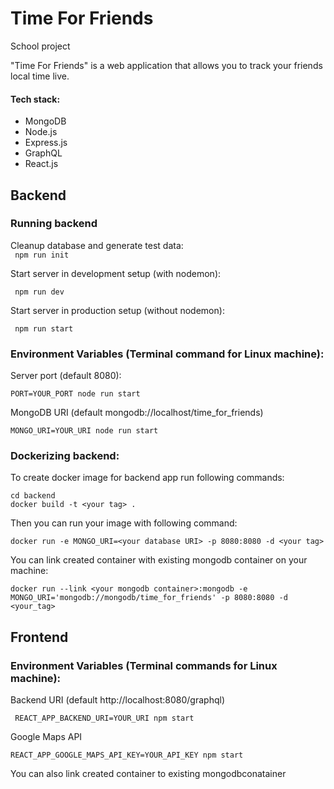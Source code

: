 # Time For Friends
School project

"Time For Friends" is a web application that allows you to track your friends local time live.

#### Tech stack:  
- MongoDB 
- Node.js
- Express.js 
- GraphQL 
- React.js


## Backend

### Running backend

Cleanup database and generate test data:  
`
npm run init`

Start server in development setup (with nodemon):
  
`
npm run dev`  

Start server in production setup (without nodemon):
  
`
npm run start`

### Environment Variables (Terminal command for Linux machine):

Server port (default 8080):
  
`
PORT=YOUR_PORT node run start `

MongoDB URI (default mongodb://localhost/time_for_friends)  

`
MONGO_URI=YOUR_URI node run start
`

### Dockerizing backend:
To create docker image for backend app run following commands:
```
cd backend
docker build -t <your tag> .
```

Then you can run your image with following command:

```
docker run -e MONGO_URI=<your database URI> -p 8080:8080 -d <your tag>
```

You can link created container with existing mongodb container on your machine:
```
docker run --link <your mongodb container>:mongodb -e MONGO_URI='mongodb://mongodb/time_for_friends' -p 8080:8080 -d <your_tag>
```


## Frontend

### Environment Variables (Terminal commands for Linux machine):  

Backend URI (default http://localhost:8080/graphql)  

`
REACT_APP_BACKEND_URI=YOUR_URI npm start`


Google Maps API 

`
REACT_APP_GOOGLE_MAPS_API_KEY=YOUR_API_KEY npm start
`

You can also link created container to existing mongodbconatainer 




